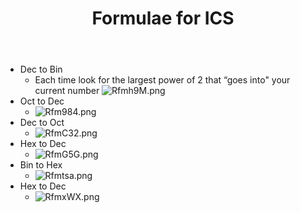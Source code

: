 ﻿---
title: "Formulae for ICS"
tags:
- Notes
- ICS
enableToc: false # do not show a table of contents on this page
---

- Dec to Bin
	- Each time look for the largest power of 2 that “goes into" your current number
	![Rfmh9M.png](https://imgpile.com/images/Rfmh9M.png)
- Oct to Dec
	- ![Rfm984.png](https://imgpile.com/images/Rfm984.png)
- Dec to Oct
	- ![RfmC32.png](https://imgpile.com/images/RfmC32.png)
- Hex to Dec
	- ![RfmG5G.png](https://imgpile.com/images/RfmG5G.png)
- Bin to Hex
	- ![Rfmtsa.png](https://imgpile.com/images/Rfmtsa.png)
- Hex to Dec
	- ![RfmxWX.png](https://imgpile.com/images/RfmxWX.png)
